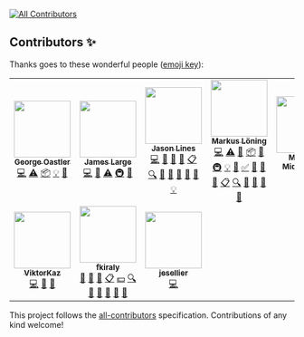 
<!-- ALL-CONTRIBUTORS-BADGE:START - Do not remove or modify this section -->
[![All Contributors](https://img.shields.io/badge/all_contributors-10-orange.svg?style=flat-square)](#contributors)
<!-- ALL-CONTRIBUTORS-BADGE:END -->
## Contributors ✨

Thanks goes to these wonderful people ([emoji key](https://allcontributors.org/docs/en/emoji-key)):

<!-- ALL-CONTRIBUTORS-LIST:START - Do not remove or modify this section -->
<!-- prettier-ignore-start -->
<!-- markdownlint-disable -->
<table>
  <tr>
    <td align="center"><a href="https://github.com/goastler"><img src="https://avatars0.githubusercontent.com/u/7059456?v=4" width="100px;" alt=""/><br /><sub><b>George Oastler</b></sub></a><br /><a href="https://github.com/The Alan Turing Institute/sktime/commits?author=goastler" title="Code">💻</a> <a href="https://github.com/The Alan Turing Institute/sktime/commits?author=goastler" title="Tests">⚠️</a> <a href="#platform-goastler" title="Packaging/porting to new platform">📦</a> <a href="#example-goastler" title="Examples">💡</a> <a href="https://github.com/The Alan Turing Institute/sktime/commits?author=goastler" title="Documentation">📖</a></td>
    <td align="center"><a href="http://www.timeseriesclassification.com/"><img src="https://avatars0.githubusercontent.com/u/44509982?v=4" width="100px;" alt=""/><br /><sub><b>James Large</b></sub></a><br /><a href="https://github.com/The Alan Turing Institute/sktime/commits?author=James-Large" title="Code">💻</a> <a href="https://github.com/The Alan Turing Institute/sktime/commits?author=James-Large" title="Documentation">📖</a> <a href="https://github.com/The Alan Turing Institute/sktime/commits?author=James-Large" title="Tests">⚠️</a> <a href="#infra-James-Large" title="Infrastructure (Hosting, Build-Tools, etc)">🚇</a> <a href="#maintenance-James-Large" title="Maintenance">🚧</a></td>
    <td align="center"><a href="http://www.timeseriesclassification.com"><img src="https://avatars1.githubusercontent.com/u/38794632?v=4" width="100px;" alt=""/><br /><sub><b>Jason Lines</b></sub></a><br /><a href="https://github.com/The Alan Turing Institute/sktime/commits?author=jasonlines" title="Code">💻</a> <a href="#business-jasonlines" title="Business development">💼</a> <a href="https://github.com/The Alan Turing Institute/sktime/commits?author=jasonlines" title="Documentation">📖</a> <a href="#design-jasonlines" title="Design">🎨</a> <a href="#eventOrganizing-jasonlines" title="Event Organizing">📋</a> <a href="#fundingFinding-jasonlines" title="Funding Finding">🔍</a> <a href="#ideas-jasonlines" title="Ideas, Planning, & Feedback">🤔</a> <a href="#projectManagement-jasonlines" title="Project Management">📆</a> <a href="#question-jasonlines" title="Answering Questions">💬</a> <a href="https://github.com/The Alan Turing Institute/sktime/pulls?q=is%3Apr+reviewed-by%3Ajasonlines" title="Reviewed Pull Requests">👀</a> <a href="#talk-jasonlines" title="Talks">📢</a> <a href="#example-jasonlines" title="Examples">💡</a></td>
    <td align="center"><a href="https://github.com/mloning"><img src="https://avatars3.githubusercontent.com/u/21020482?v=4" width="100px;" alt=""/><br /><sub><b>Markus Löning</b></sub></a><br /><a href="https://github.com/The Alan Turing Institute/sktime/commits?author=mloning" title="Code">💻</a> <a href="https://github.com/The Alan Turing Institute/sktime/commits?author=mloning" title="Tests">⚠️</a> <a href="#maintenance-mloning" title="Maintenance">🚧</a> <a href="#platform-mloning" title="Packaging/porting to new platform">📦</a> <a href="https://github.com/The Alan Turing Institute/sktime/pulls?q=is%3Apr+reviewed-by%3Amloning" title="Reviewed Pull Requests">👀</a> <a href="#infra-mloning" title="Infrastructure (Hosting, Build-Tools, etc)">🚇</a> <a href="#example-mloning" title="Examples">💡</a> <a href="https://github.com/The Alan Turing Institute/sktime/issues?q=author%3Amloning" title="Bug reports">🐛</a> <a href="#tutorial-mloning" title="Tutorials">✅</a> <a href="#business-mloning" title="Business development">💼</a> <a href="https://github.com/The Alan Turing Institute/sktime/commits?author=mloning" title="Documentation">📖</a> <a href="#design-mloning" title="Design">🎨</a> <a href="#eventOrganizing-mloning" title="Event Organizing">📋</a> <a href="#fundingFinding-mloning" title="Funding Finding">🔍</a> <a href="#ideas-mloning" title="Ideas, Planning, & Feedback">🤔</a> <a href="#projectManagement-mloning" title="Project Management">📆</a> <a href="#question-mloning" title="Answering Questions">💬</a> <a href="#talk-mloning" title="Talks">📢</a></td>
    <td align="center"><a href="http://www.timeseriesclassification.com"><img src="https://avatars0.githubusercontent.com/u/25731235?v=4" width="100px;" alt=""/><br /><sub><b>Matthew Middlehurst</b></sub></a><br /><a href="https://github.com/The Alan Turing Institute/sktime/commits?author=MatthewMiddlehurst" title="Code">💻</a></td>
    <td align="center"><a href="https://sajay.online"><img src="https://avatars2.githubusercontent.com/u/25329624?v=4" width="100px;" alt=""/><br /><sub><b>Sajaysurya Ganesh</b></sub></a><br /><a href="https://github.com/The Alan Turing Institute/sktime/commits?author=sajaysurya" title="Code">💻</a> <a href="https://github.com/The Alan Turing Institute/sktime/commits?author=sajaysurya" title="Documentation">📖</a> <a href="#design-sajaysurya" title="Design">🎨</a> <a href="#example-sajaysurya" title="Examples">💡</a> <a href="#ideas-sajaysurya" title="Ideas, Planning, & Feedback">🤔</a> <a href="https://github.com/The Alan Turing Institute/sktime/commits?author=sajaysurya" title="Tests">⚠️</a> <a href="#tutorial-sajaysurya" title="Tutorials">✅</a></td>
    <td align="center"><a href="http://www.timeseriesclassification.com"><img src="https://avatars1.githubusercontent.com/u/9594042?v=4" width="100px;" alt=""/><br /><sub><b>Tony Bagnall</b></sub></a><br /><a href="https://github.com/The Alan Turing Institute/sktime/commits?author=TonyBagnall" title="Code">💻</a> <a href="#business-TonyBagnall" title="Business development">💼</a> <a href="https://github.com/The Alan Turing Institute/sktime/commits?author=TonyBagnall" title="Documentation">📖</a> <a href="#design-TonyBagnall" title="Design">🎨</a> <a href="#eventOrganizing-TonyBagnall" title="Event Organizing">📋</a> <a href="#fundingFinding-TonyBagnall" title="Funding Finding">🔍</a> <a href="#ideas-TonyBagnall" title="Ideas, Planning, & Feedback">🤔</a> <a href="#projectManagement-TonyBagnall" title="Project Management">📆</a> <a href="#question-TonyBagnall" title="Answering Questions">💬</a> <a href="https://github.com/The Alan Turing Institute/sktime/pulls?q=is%3Apr+reviewed-by%3ATonyBagnall" title="Reviewed Pull Requests">👀</a> <a href="#talk-TonyBagnall" title="Talks">📢</a> <a href="#data-TonyBagnall" title="Data">🔣</a></td>
  </tr>
  <tr>
    <td align="center"><a href="https://github.com/ViktorKaz"><img src="https://avatars0.githubusercontent.com/u/33499138?v=4" width="100px;" alt=""/><br /><sub><b>ViktorKaz</b></sub></a><br /><a href="https://github.com/The Alan Turing Institute/sktime/commits?author=ViktorKaz" title="Code">💻</a> <a href="https://github.com/The Alan Turing Institute/sktime/commits?author=ViktorKaz" title="Documentation">📖</a> <a href="#design-ViktorKaz" title="Design">🎨</a></td>
    <td align="center"><a href="https://github.com/fkiraly"><img src="https://avatars1.githubusercontent.com/u/7985502?v=4" width="100px;" alt=""/><br /><sub><b>fkiraly</b></sub></a><br /><a href="#business-fkiraly" title="Business development">💼</a> <a href="https://github.com/The Alan Turing Institute/sktime/commits?author=fkiraly" title="Documentation">📖</a> <a href="#design-fkiraly" title="Design">🎨</a> <a href="#eventOrganizing-fkiraly" title="Event Organizing">📋</a> <a href="#financial-fkiraly" title="Financial">💵</a> <a href="#fundingFinding-fkiraly" title="Funding Finding">🔍</a> <a href="#ideas-fkiraly" title="Ideas, Planning, & Feedback">🤔</a> <a href="#projectManagement-fkiraly" title="Project Management">📆</a> <a href="#question-fkiraly" title="Answering Questions">💬</a> <a href="https://github.com/The Alan Turing Institute/sktime/pulls?q=is%3Apr+reviewed-by%3Afkiraly" title="Reviewed Pull Requests">👀</a> <a href="#talk-fkiraly" title="Talks">📢</a></td>
    <td align="center"><a href="https://github.com/jesellier"><img src="https://avatars0.githubusercontent.com/u/51952076?v=4" width="100px;" alt=""/><br /><sub><b>jesellier</b></sub></a><br /><a href="https://github.com/The Alan Turing Institute/sktime/commits?author=jesellier" title="Code">💻</a></td>
  </tr>
</table>

<!-- markdownlint-enable -->
<!-- prettier-ignore-end -->
<!-- ALL-CONTRIBUTORS-LIST:END -->

This project follows the [all-contributors](https://github.com/all-contributors/all-contributors) specification. Contributions of any kind welcome!